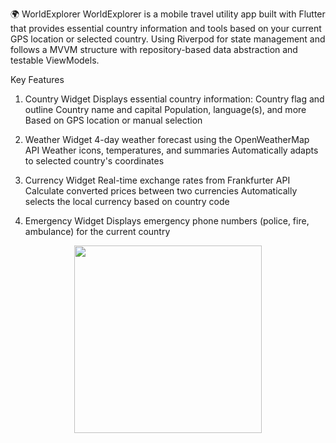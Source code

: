 🌍 WorldExplorer
WorldExplorer is a mobile travel utility app built with Flutter that provides essential country information and tools based on your current GPS location or selected country.
Using Riverpod for state management and follows a MVVM structure with repository-based data abstraction and testable ViewModels.

Key Features
1. Country Widget
Displays essential country information:
Country flag and outline
Country name and capital
Population, language(s), and more
Based on GPS location or manual selection

2. Weather Widget
4-day weather forecast using the OpenWeatherMap API
Weather icons, temperatures, and summaries
Automatically adapts to selected country's coordinates

3. Currency Widget
Real-time exchange rates from Frankfurter API
Calculate converted prices between two currencies
Automatically selects the local currency based on country code

4. Emergency Widget
Displays emergency phone numbers (police, fire, ambulance) for the current country

<div align="center">
  <img src="docs/world_explorer.gif" width="300"/>
</div>
